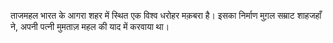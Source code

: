 ताजमहल भारत के आगरा शहर में स्थित एक विश्व धरोहर मक़बरा है। इसका निर्माण मुग़ल सम्राट शाहजहाँ ने, अपनी पत्नी मुमताज़ महल की याद में करवाया था।
